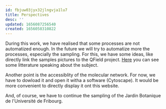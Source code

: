 ```yaml
---
id: fbjuw03jyx32jlngvja1lu7
title: Perspectives
desc: ''
updated: 1656087256540
created: 1656058310822
---
```

During this work, we have realised that some processes are not automatized enough. In the future we will try to automatize more the processes, especially the sampling. For this, we have some ideas, like directly link the samples pictures to the QField project. [Here](https://docs.qfield.org/how-to/pictures/) you can see some litterature speaking about the subject.

Another point is the accessiblity of the molecular network. For now, we have to dowload it and open it witha a software (Cytoscape). It would be more convenient to directly display it ont this website.

And, of course, we have to continue the sampling of the Jardin Botanique de l'Université de Fribourg.